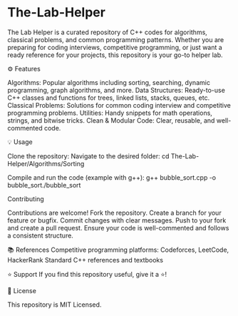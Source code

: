 # The-Lab-Helper
The Lab Helper is a curated repository of C++ codes for algorithms, classical problems, and common programming patterns. Whether you are preparing for coding interviews, competitive programming, or just want a ready reference for your projects, this repository is your go-to helper lab.

⚙️ Features

Algorithms: Popular algorithms including sorting, searching, dynamic programming, graph algorithms, and more.
Data Structures: Ready-to-use C++ classes and functions for trees, linked lists, stacks, queues, etc.
Classical Problems: Solutions for common coding interview and competitive programming problems.
Utilities: Handy snippets for math operations, strings, and bitwise tricks.
Clean & Modular Code: Clear, reusable, and well-commented code.

💡 Usage

Clone the repository:
Navigate to the desired folder:
cd The-Lab-Helper/Algorithms/Sorting

Compile and run the code (example with g++): g++ bubble_sort.cpp -o bubble_sort./bubble_sort

Contributing

Contributions are welcome!
Fork the repository.
Create a branch for your feature or bugfix.
Commit changes with clear messages.
Push to your fork and create a pull request.
Ensure your code is well-commented and follows a consistent structure.

📚 References
Competitive programming platforms: Codeforces, LeetCode, HackerRank
Standard C++ references and textbooks

⭐ Support
If you find this repository useful, give it a ⭐!

📜 License

This repository is MIT Licensed.
